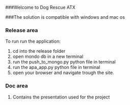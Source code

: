 ###Welcome to Dog Rescue ATX

###The solution is compatible with windows and mac os

### Release area
To run run the application:
1. cd into the release folder
2. open mondo db in a new terminal
3. run the push_to_mongo.py python file in terminal
4. run the apa_app.py python file in terminal
5. open your browser and navigate trough the site.

### Doc area

1. Contains the presentation used for the project
